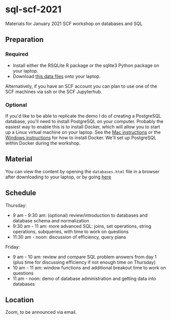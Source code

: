 # sql-scf-2021

Materials for January 2021 SCF workshop on databases and SQL

## Preparation

### Required

- Install either the RSQLite R package or the sqlite3 Python package on your laptop.
- Download [this data files](http://www.stat.berkeley.edu/share/paciorek/stackoverflow-2016.db) onto your laptop.

Alternatively, if you have an SCF account you can plan to use one of the SCF machines via ssh or the SCF Jupyterhub.

### Optional

If you'd like to be able to replicate the demo I do of creating a PostgreSQL database, you'll need to install PostgreSQL on your computer. Probably the easiest way to enable this is to install Docker, which will allow you to start up a Linux virtual machine on your laptop. See the [Mac instructions](https://docs.docker.com/docker-for-mac/install/) or the [Windows instructions](https://docs.docker.com/docker-for-windows/install/) for how to install Docker. We'll set up PostgreSQL within Docker during the workshop.

## Material

You can view the content by opening the `databases.html` file in a browser after downloading to your laptop, or by going [here](https://htmlpreview.github.io/?https://github.com/berkeley-scf/sql-scf-2021/blob/main/databases.html)

## Schedule

Thursday:

- 9 am - 9:30 am: (optional) review/introduction to databases and database schema and normalization
- 9:30 am - 11 am: more advanced SQL: joins, set operations, string operations, subqueries, with time to work on questions
- 11:30 am - noon: discussion of efficiency, query plans 

Friday:

- 9 am - 10 am: review and compare SQL problem answers from day 1 (plus time for discussing efficiency if not enough time on Thursday)
- 10 am - 11 am: window functions and additional breakout time to work on questions
- 11 am - noon: demo of database administration and getting data into databases

## Location 

Zoom, to be announced via email.
